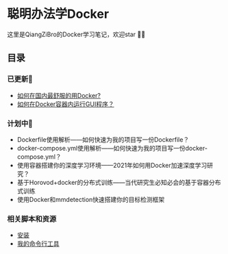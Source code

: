 # 聪明办法学Docker

这里是QiangZiBro的Docker学习笔记，欢迎star :beers::beers:



## 目录

### 已更新:beers:

- [如何在国内最舒服的用Docker?](./docker_network_problems)
- [如何在Docker容器内运行GUI程序？](./run_gui_from_container/README.md)



### 计划中:runner:

- Dockerfile使用解析——如何快速为我的项目写一份Dockerfile？
- docker-compose.yml使用解析——如何快速为我的项目写一份docker-compose.yml？
- 使用容器搭建你的深度学习环境——2021年如何用Docker加速深度学习研究？
- 基于Horovod+docker的分布式训练——当代研究生必知必会的基于容器分布式训练
- 使用Docker和mmdetection快速搭建你的目标检测框架



### 相关脚本和资源

- [安装](https://github.com/QiangZiBro/Qdotfiles/blob/master/docker/install.sh)
- [我的命令行工具](https://github.com/QiangZiBro/Qdotfiles/blob/master/docker/docker.zsh)
